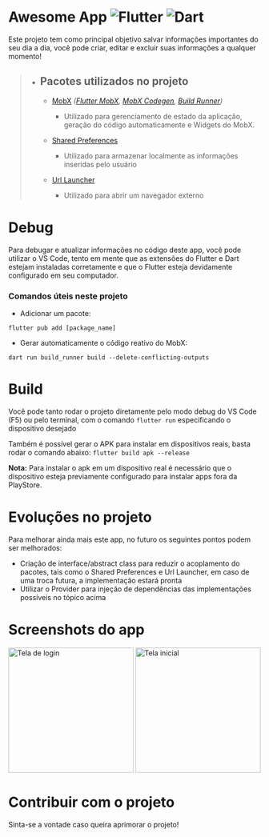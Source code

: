# Awesome App ![Flutter](https://img.shields.io/badge/Flutter-02569B?style=for-the-badge&logo=flutter&logoColor=white) ![Dart](https://img.shields.io/badge/Dart-0175C2?style=for-the-badge&logo=dart&logoColor=white)

Este projeto tem como principal objetivo salvar informações importantes do seu dia a dia, você pode criar, editar e excluir suas informações a qualquer momento!

> - ## Pacotes utilizados no projeto
>
>   - [MobX](https://pub.dev/packages/mobx) _([Flutter MobX](https://pub.dev/>packages/flutter_mobx), [MobX Codegen](https://pub.dev/packages/mobx_codegen), [Build Runner](https://pub.dev/packages/build_runner))_
>
>     - Utilizado para gerenciamento de estado da aplicação, geração do código automaticamente e Widgets do MobX.
>
>   - [Shared Preferences](https://pub.dev/packages/shared_preferences)
>     - Utilizado para armazenar localmente as informações inseridas pelo usuário
>   - [Url Launcher](https://pub.dev/packages/url_launcher)
>     - Utilizado para abrir um navegador externo

# Debug

Para debugar e atualizar informações no código deste app, você pode utilizar o VS Code, tento em mente que as extensões do Flutter e Dart estejam instaladas corretamente e que o Flutter esteja devidamente configurado em seu computador.

### Comandos úteis neste projeto

- Adicionar um pacote:

```
flutter pub add [package_name]
```

- Gerar automaticamente o código reativo do MobX:

```
dart run build_runner build --delete-conflicting-outputs
```

# Build

Você pode tanto rodar o projeto diretamente pelo modo debug do VS Code (F5) ou pelo terminal, com o comando `flutter run` especificando o dispositivo desejado

Também é possível gerar o APK para instalar em dispositivos reais, basta rodar o comando abaixo:
`flutter build apk --release`

**Nota:** Para instalar o apk em um dispositivo real é necessário que o dispositivo esteja previamente configurado para instalar apps fora da PlayStore.

# Evoluções no projeto

Para melhorar ainda mais este app, no futuro os seguintes pontos podem ser melhorados:

- Criação de interface/abstract class para reduzir o acoplamento do pacotes, tais como o Shared Preferences e Url Launcher, em caso de uma troca futura, a implementação estará pronta
- Utilizar o Provider para injeção de dependências das implementações possíveis no tópico acima

# Screenshots do app

<img src="https://github.com/willsgobi/awesome_app/assets/35748585/469bda72-c4d8-4311-bac9-f081a5ffa995" alt="Tela de login" width="250"/>
<img src="https://github.com/willsgobi/awesome_app/assets/35748585/c17c9ce7-6bd2-488a-ac7a-356fa07cdf68" alt="Tela inicial" width="250"/>

# Contribuir com o projeto

Sinta-se a vontade caso queira aprimorar o projeto!
